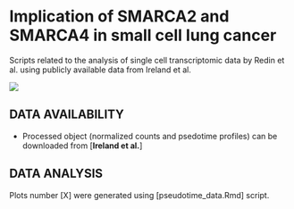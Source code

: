 
# Implication of SMARCA2 and SMARCA4 in small cell lung cancer
Scripts related to the analysis of single cell transcriptomic data by Redin et al. using publicly available data from Ireland et al.


![](WCM_MB_LOGO_HZSS1L_CLR_RGB_new.png)

## DATA AVAILABILITY
* Processed object (normalized counts and psedotime profiles) can be downloaded from [**Ireland et al.**]

## DATA ANALYSIS
Plots number [X] were generated using [pseudotime_data.Rmd] script. 
